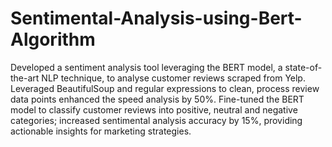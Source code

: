 # Sentimental-Analysis-using-Bert-Algorithm
Developed a sentiment analysis tool leveraging the BERT model, a state-of-the-art NLP technique, to analyse customer reviews scraped from Yelp.
Leveraged BeautifulSoup and regular expressions to clean, process review data points enhanced the speed analysis by 50%.
Fine-tuned the BERT model to classify customer reviews into positive, neutral and negative categories; increased sentimental analysis accuracy by 15%, providing actionable insights for marketing strategies.
